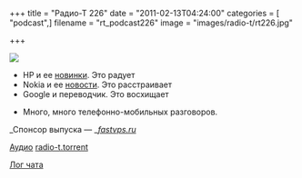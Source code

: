 +++
title = "Радио-Т 226"
date = "2011-02-13T04:24:00"
categories = [ "podcast",]
filename = "rt_podcast226"
image = "images/radio-t/rt226.jpg"

+++

![](https://radio-t.com/images/radio-t/rt226.jpg)

- HP и ее [новинки](http://habrahabr.ru/blogs/hardware/113483/). Это радует
- Nokia и ее [новости](http://arstechnica.com/gadgets/news/2011/02/nokia-ceo-company-must-jump-from-burning-platform.ars). Это расстраивает
- Google и переводчик. Это восхищает

* Много, много телефонно-мобильных разговоров.

_Спонсор выпуска — _[_fastvps.ru_](http://fastvps.ru/)

[Аудио](https://archive.rucast.net/radio-t/media/rt_podcast226.mp3)
[radio-t.torrent](http://www.radio-t.com/torrents/rt_podcast226.mp3.torrent)

[Лог чата](http://chat.radio-t.com/logs/radio-t-226.html)


<audio src="https://archive.rucast.net/radio-t/media/rt_podcast226.mp3" preload="none"></audio>
